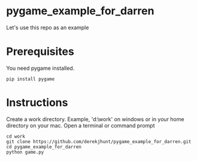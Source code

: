 # pygame_example_for_darren
Let's use this repo as an example

# Prerequisites 
You need pygame installed.
```shell
pip install pygame
```

# Instructions
Create a work directory. Example, 'd:\work' on windows or in your home directory on your mac.
Open a terminal or command prompt
```shell
cd work
git clone https://github.com/derekjhunt/pygame_example_for_darren.git
cd pygame_example_for_darren
python game.py
```



